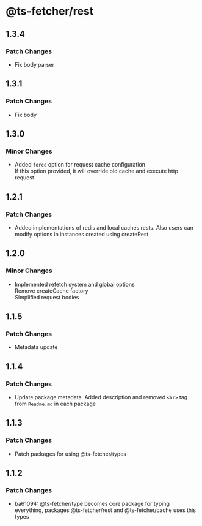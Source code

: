# @ts-fetcher/rest

## 1.3.4

### Patch Changes

- Fix body parser

## 1.3.1

### Patch Changes

- Fix body

## 1.3.0

### Minor Changes

- Added `force` option for request cache configuration <br>
  If this option provided, it will override old cache and execute http request

## 1.2.1

### Patch Changes

- Added implementations of redis and local caches rests. Also users can modify options in instances created using createRest

## 1.2.0

### Minor Changes

- Implemented refetch system and global options <br>
  Remove createCache factory <br>
  Simplified request bodies

## 1.1.5

### Patch Changes

- Metadata update

## 1.1.4

### Patch Changes

- Update package metadata. Added description and removed `<br>` tag from `Readme.md` in each package

## 1.1.3

### Patch Changes

- Patch packages for using @ts-fetcher/types

## 1.1.2

### Patch Changes

- ba61094: @ts-fetcher/type becomes core package for typing everything, packages @ts-fetcher/rest and @ts-fetcher/cache uses this types
